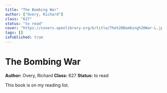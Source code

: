 ```yaml
---
title: "The Bombing War"
author: ["Overy, Richard"]
class: "627"
status: "to read"
cover: "https://covers.openlibrary.org/b/title/The%20Bombing%20War-L.jpg"
tags: []
isPublished: true
---
```


# The Bombing War

**Author:** Overy, Richard
**Class:** 627
**Status:** to read

This book is on my reading list. 